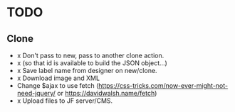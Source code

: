 # TODO

## Clone

* x Don't pass to new, pass to another clone action.
* x (so that id is available to build the JSON object...)
* x Save label name from designer on new/clone.
* x Download image and XML
* Change $ajax to use fetch (https://css-tricks.com/now-ever-might-not-need-jquery/ or https://davidwalsh.name/fetch)
* x Upload files to JF server/CMS.
